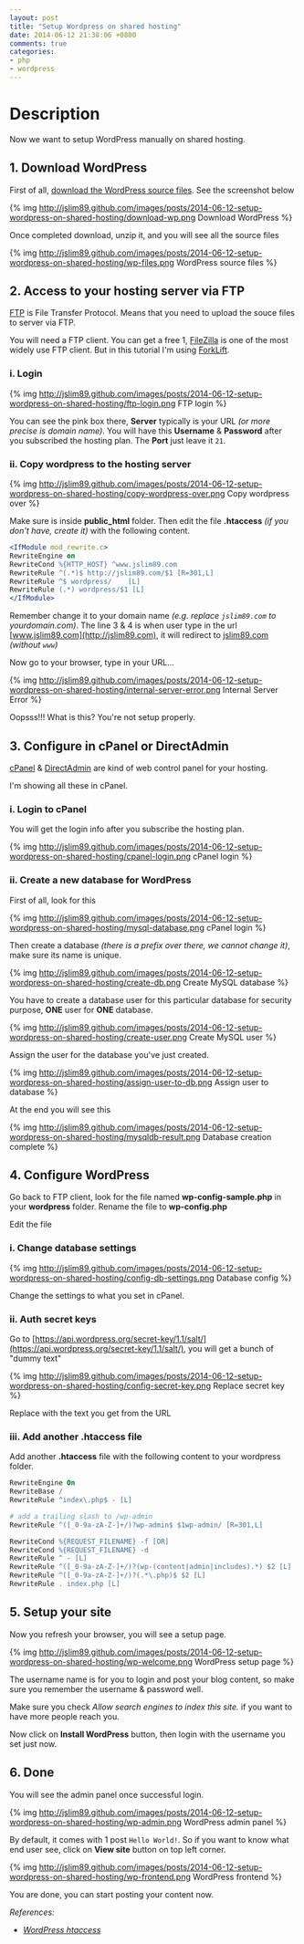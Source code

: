 ```yaml
---
layout: post
title: "Setup Wordpress on shared hosting"
date: 2014-06-12 21:38:06 +0800
comments: true
categories: 
- php
- wordpress
---
```


# Description
Now we want to setup WordPress manually on shared hosting.

## 1. Download WordPress
First of all, [download the WordPress source files](http://wordpress.org/download/). See the screenshot below

{% img http://jslim89.github.com/images/posts/2014-06-12-setup-wordpress-on-shared-hosting/download-wp.png Download WordPress %}

Once completed download, unzip it, and you will see all the source files

{% img http://jslim89.github.com/images/posts/2014-06-12-setup-wordpress-on-shared-hosting/wp-files.png WordPress source files %}

## 2. Access to your hosting server via FTP

[FTP](http://en.wikipedia.org/wiki/File_Transfer_Protocol) is File Transfer Protocol. Means that you need to upload the souce files
to server via FTP.

You will need a FTP client. You can get a free 1, [FileZilla](https://filezilla-project.org/) is one of the most widely use
FTP client. But in this tutorial I'm using [ForkLift](http://www.binarynights.com/forklift/).

### i. Login

{% img http://jslim89.github.com/images/posts/2014-06-12-setup-wordpress-on-shared-hosting/ftp-login.png FTP login %}

You can see the pink box there, **Server** typically is your URL _(or more precise is domain name)_. You will have this
**Username** & **Password** after you subscribed the hosting plan. The **Port** just leave it `21`.

### ii. Copy wordpress to the hosting server

{% img http://jslim89.github.com/images/posts/2014-06-12-setup-wordpress-on-shared-hosting/copy-wordpress-over.png Copy wordpress over %}

Make sure is inside **public_html** folder. Then edit the file **.htaccess** _(if you don't have, create it)_ with the following content.

```apache
<IfModule mod_rewrite.c>
RewriteEngine on
RewriteCond %{HTTP_HOST} ^www.jslim89.com
RewriteRule ^(.*)$ http://jslim89.com/$1 [R=301,L]
RewriteRule ^$ wordpress/    [L]
RewriteRule (.*) wordpress/$1 [L]
</IfModule>
```

Remember change it to your domain name _(e.g. replace `jslim89.com` to yourdomain.com)_. The line 3 & 4 is when user type in the url
[www.jslim89.com](http://jslim89.com), it will redirect to [jslim89.com](http://jslim89.com) _(without `www`)_

Now go to your browser, type in your URL...

{% img http://jslim89.github.com/images/posts/2014-06-12-setup-wordpress-on-shared-hosting/internal-server-error.png Internal Server Error %}

Oopsss!!! What is this? You're not setup properly.

## 3. Configure in cPanel or DirectAdmin
[cPanel](http://cpanel.net/) & [DirectAdmin](http://www.directadmin.com/) are kind of web control panel for your hosting.

I'm showing all these in cPanel.

### i. Login to cPanel
You will get the login info after you subscribe the hosting plan.

{% img http://jslim89.github.com/images/posts/2014-06-12-setup-wordpress-on-shared-hosting/cpanel-login.png cPanel login %}

### ii. Create a new database for WordPress

First of all, look for this

{% img http://jslim89.github.com/images/posts/2014-06-12-setup-wordpress-on-shared-hosting/mysql-database.png cPanel login %}

Then create a database _(there is a prefix over there, we cannot change it)_, make sure its name is unique.

{% img http://jslim89.github.com/images/posts/2014-06-12-setup-wordpress-on-shared-hosting/create-db.png Create MySQL database %}

You have to create a database user for this particular database for security purpose, **ONE** user for **ONE** database.

{% img http://jslim89.github.com/images/posts/2014-06-12-setup-wordpress-on-shared-hosting/create-user.png Create MySQL user %}

Assign the user for the database you've just created.

{% img http://jslim89.github.com/images/posts/2014-06-12-setup-wordpress-on-shared-hosting/assign-user-to-db.png Assign user to database %}

At the end you will see this

{% img http://jslim89.github.com/images/posts/2014-06-12-setup-wordpress-on-shared-hosting/mysqldb-result.png Database creation complete %}

## 4. Configure WordPress
Go back to FTP client, look for the file named **wp-config-sample.php** in your **wordpress** folder. Rename the file to **wp-config.php**

Edit the file

### i. Change database settings

{% img http://jslim89.github.com/images/posts/2014-06-12-setup-wordpress-on-shared-hosting/config-db-settings.png Database config %}

Change the settings to what you set in cPanel.

### ii. Auth secret keys

Go to [https://api.wordpress.org/secret-key/1.1/salt/](https://api.wordpress.org/secret-key/1.1/salt/), you will get a bunch of "dummy text"

{% img http://jslim89.github.com/images/posts/2014-06-12-setup-wordpress-on-shared-hosting/config-secret-key.png Replace secret key %}

Replace with the text you get from the URL

### iii. Add another .htaccess file

Add another **.htaccess** file with the following content to your wordpress folder.

```apache
RewriteEngine On
RewriteBase /
RewriteRule ^index\.php$ - [L]

# add a trailing slash to /wp-admin
RewriteRule ^([_0-9a-zA-Z-]+/)?wp-admin$ $1wp-admin/ [R=301,L]

RewriteCond %{REQUEST_FILENAME} -f [OR]
RewriteCond %{REQUEST_FILENAME} -d
RewriteRule ^ - [L]
RewriteRule ^([_0-9a-zA-Z-]+/)?(wp-(content|admin|includes).*) $2 [L]
RewriteRule ^([_0-9a-zA-Z-]+/)?(.*\.php)$ $2 [L]
RewriteRule . index.php [L]
```

## 5. Setup your site
Now you refresh your browser, you will see a setup page.

{% img http://jslim89.github.com/images/posts/2014-06-12-setup-wordpress-on-shared-hosting/wp-welcome.png WordPress setup page %}

The username name is for you to login and post your blog content, so make sure you remember the username & password well.

Make sure you check _Allow search engines to index this site._ if you want to have more people reach you.

Now click on **Install WordPress** button, then login with the username you set just now.

## 6. Done
You will see the admin panel once successful login.

{% img http://jslim89.github.com/images/posts/2014-06-12-setup-wordpress-on-shared-hosting/wp-admin.png WordPress admin panel %}

By default, it comes with 1 post `Hello World!`. So if you want to know what end user see, click on **View site** button on top left corner.

{% img http://jslim89.github.com/images/posts/2014-06-12-setup-wordpress-on-shared-hosting/wp-frontend.png WordPress frontend %}

You are done, you can start posting your content now.

_References:_

* _[WordPress htaccess](http://codex.wordpress.org/htaccess)_
